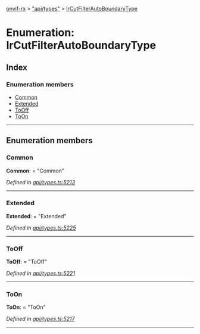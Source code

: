 [onvif-rx](../README.md) > ["api/types"](../modules/_api_types_.md) > [IrCutFilterAutoBoundaryType](../enums/_api_types_.ircutfilterautoboundarytype.md)

# Enumeration: IrCutFilterAutoBoundaryType

## Index

### Enumeration members

* [Common](_api_types_.ircutfilterautoboundarytype.md#common)
* [Extended](_api_types_.ircutfilterautoboundarytype.md#extended)
* [ToOff](_api_types_.ircutfilterautoboundarytype.md#tooff)
* [ToOn](_api_types_.ircutfilterautoboundarytype.md#toon)

---

## Enumeration members

<a id="common"></a>

###  Common

**Common**:  = "Common"

*Defined in [api/types.ts:5213](https://github.com/patrickmichalina/onvif-rx/blob/1596479/src/api/types.ts#L5213)*

___
<a id="extended"></a>

###  Extended

**Extended**:  = "Extended"

*Defined in [api/types.ts:5225](https://github.com/patrickmichalina/onvif-rx/blob/1596479/src/api/types.ts#L5225)*

___
<a id="tooff"></a>

###  ToOff

**ToOff**:  = "ToOff"

*Defined in [api/types.ts:5221](https://github.com/patrickmichalina/onvif-rx/blob/1596479/src/api/types.ts#L5221)*

___
<a id="toon"></a>

###  ToOn

**ToOn**:  = "ToOn"

*Defined in [api/types.ts:5217](https://github.com/patrickmichalina/onvif-rx/blob/1596479/src/api/types.ts#L5217)*

___

